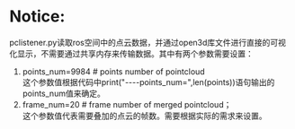 # Notice:
pclistener.py读取ros空间中的点云数据，并通过open3d库文件进行直接的可视化显示，不需要通过共享内存来传输数据。其中有两个参数需要设置：  
1. points_num=9984 # points number of pointcloud  
这个参数值根据代码中print("----points_num=",len(points))语句输出的points_num值来确定。
2. frame_num=20  # frame number of merged pointcloud；  
这个参数值代表需要叠加的点云的帧数。需要根据实际的需求来设置。
